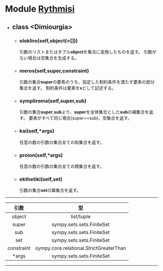 # Module [**Rythmisi**](https://github.com/nanigasi-san/nanigasi/blob/master/Alice/Rythmisi.py)

+ ## class <<!---->Dimiourgia>
    + ### olokliro(self,object(=[]))
        引数のリストまたはタプル**object**を集合に変換したものを返す。
        引数がない場合は空集合を生成する。  

    + ### meros(self,super,constraint)
        引数の集合**super**の要素のうち、指定した制約条件を満たす要素の部分集合を返す。
        制約条件は要素を**x**として記述する。

    + ### sympliroma(self,super,sub)
        引数の集合**super**,**sub**<!---->より、**super**<!---->を全体集合とした**sub**の補集合を返す。
        要素がすべて同じ場合(super==sub)、空集合を返す。

    + ### kai(self,\*args)
        任意の数の引数の集合全ての和集合を返す。

    + ### proion(self,\*args)
        任意の数の引数の集合全ての積集合を返す。

    + ### ekthetiki(self,set)
        引数の集合**set**の冪集合を返す。

---
|引数|型|
|:-:|:-:|
|object|list/tuple|
|super|sympy.sets.sets.FiniteSet|
|sub|sympy.sets.sets.FiniteSet|
|set|sympy.sets.sets.FiniteSet|
|constraint|sympy.core.relational.StrictGreaterThan|
|*args|sympy.sets.sets.FiniteSet|
---
